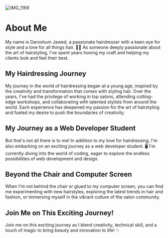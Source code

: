 ![IMG_1169](https://github.com/DaroshumJ/DaroshumJ.github.io/assets/160884804/5b784502-29f8-4dd7-be1e-204f498a4f1a)    
 # About Me

My name is Daroshum Jawed, a passionate hairdresser with a keen eye for style and a love for all things hair. 💇‍♀️ As someone deeply passionate about the art of hairstyling, I've spent years honing my craft and helping my clients look and feel their best.

## My Hairdressing Journey

My journey in the world of hairdressing began at a young age, inspired by the creativity and transformation that comes with styling hair. Over the years, I've had the privilege of working in top salons, attending cutting-edge workshops, and collaborating with talented stylists from around the world. Each experience has deepened my passion for the art of hairstyling and fueled my desire to push the boundaries of creativity.

## My Journey as a Web Developer Student

But that's not all there is to me! In addition to my love for hairdressing, I'm also embarking on an exciting journey as a web developer student. 🖥️ I'm currently diving into the world of coding, eager to explore the endless possibilities of web development and design.

## Beyond the Chair and Computer Screen

When I'm not behind the chair or glued to my computer screen, you can find me experimenting with new hairstyles, exploring the latest trends in hair and fashion, or immersing myself in the vibrant culture of the salon community.

## Join Me on This Exciting Journey!

Join me on this exciting journey as I blend creativity, technical skill, and a touch of magic to bring beauty and innovation to life! ✨
 
